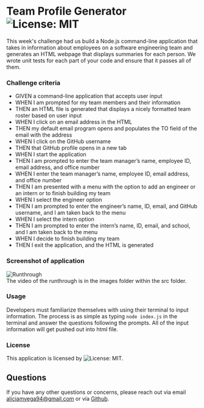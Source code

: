 # Team Profile Generator ![License: MIT](https://img.shields.io/badge/License-MIT-yellow.svg)

This week's challenge had us build a Node.js command-line application that takes in information about employees on a software engineering team and generates an HTML webpage that displays summaries for each person. We wrote unit tests for each part of your code and ensure that it passes all of them.

### Challenge criteria

* GIVEN a command-line application that accepts user input
* WHEN I am prompted for my team members and their information
* THEN an HTML file is generated that displays a nicely formatted team roster based on user input
* WHEN I click on an email address in the HTML
* THEN my default email program opens and populates the TO field of the email with the address
* WHEN I click on the GitHub username
* THEN that GitHub profile opens in a new tab
* WHEN I start the application
* THEN I am prompted to enter the team manager’s name, employee ID, email address, and office number
* WHEN I enter the team manager’s name, employee ID, email address, and office number
* THEN I am presented with a menu with the option to add an engineer or an intern or to finish building my team
* WHEN I select the engineer option
* THEN I am prompted to enter the engineer’s name, ID, email, and GitHub username, and I am taken back to the menu
* WHEN I select the intern option
* THEN I am prompted to enter the intern’s name, ID, email, and school, and I am taken back to the menu
* WHEN I decide to finish building my team
* THEN I exit the application, and the HTML is generated

### Screenshot of application
![Runthrough](./src/images/vega-runthrough.gif) </br>
The video of the runthrough is in the images folder within the src folder.

### Usage
Developers must familiarize themselves with using their terminal to input information. The process is as simple as typing `node index.js` in the terminal and answer the questions following the prompts. All of the input information will get pushed out into html file.

### License
This application is licensed by ![License: MIT](https://img.shields.io/badge/License-MIT-yellow.svg).

## Questions
If you have any other questions or concerns, please reach out via email aliciamvega94@gmail.com or via <a href="https://github.com/aliciavega731"> Github</a>.